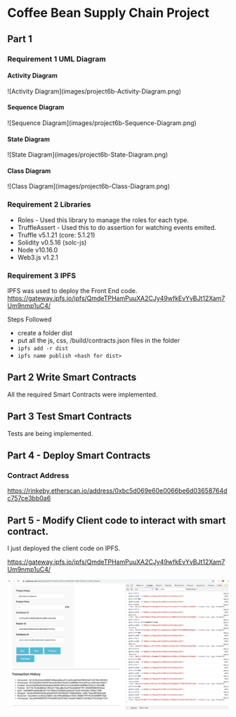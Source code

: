 # Coffee Bean Supply Chain Project

## Part 1

### Requirement 1  UML Diagram
<h4>Activity Diagram</h4>
![Activity Diagram](images/project6b-Activity-Diagram.png)


<h4>Sequence Diagram</h4>
![Sequence Diagram](images/project6b-Sequence-Diagram.png)

<h4>State Diagram</h4>
![State Diagram](images/project6b-State-Diagram.png)

<h4>Class Diagram</h4>
![Class Diagram](images/project6b-Class-Diagram.png)


### Requirement 2 Libraries

- Roles - Used this library to manage the roles for each type.
- TruffleAssert - Used this to do assertion for watching events emited.
- Truffle v5.1.21 (core: 5.1.21)
- Solidity v0.5.16 (solc-js)
- Node v10.16.0
- Web3.js v1.2.1

### Requirement 3 IPFS

IPFS was used to deploy the Front End code.
https://gateway.ipfs.io/ipfs/QmdeTPHamPuuXA2CJy49wfkEvYvBJt12Xam7Um9nmp1uC4/

Steps Followed
- create a folder dist
- put all the js, css, /build/contracts.json files in the folder
- `ipfs add -r dist`
- `ipfs name publish <hash for dist>`

## Part 2 Write Smart Contracts

All the required Smart Contracts were implemented.

## Part 3 Test Smart Contracts

Tests are being implemented.

## Part 4 - Deploy Smart Contracts

### Contract Address
https://rinkeby.etherscan.io/address/0xbc5d069e60e0066be6d03658764dc757ce3bb0a6

## Part 5 - Modify Client code to interact with smart contract.
I just deployed the client code on IPFS.

https://gateway.ipfs.io/ipfs/QmdeTPHamPuuXA2CJy49wfkEvYvBJt12Xam7Um9nmp1uC4/

![IPFS Hosted Site](images/ipfs_website.png)